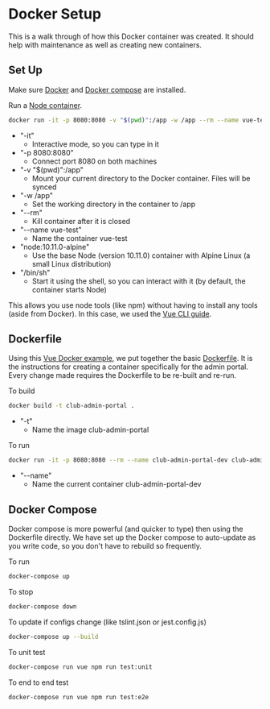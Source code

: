 # Docker Setup

This is a walk through of how this Docker container was created. It should help with maintenance as well as creating new containers.

## Set Up

Make sure [Docker](https://docs.docker.com/install/linux/docker-ce/ubuntu/) and [Docker compose](https://docs.docker.com/compose/install/) are installed.

Run a [Node container](https://hub.docker.com/_/node/).

```bash
docker run -it -p 8080:8080 -v "$(pwd)":/app -w /app --rm --name vue-test node:10.11.0-alpine /bin/sh
```
- "-it"
	- Interactive mode, so you can type in it
- "-p 8080:8080"
	- Connect port 8080 on both machines
- "-v "$(pwd)":/app"
	- Mount your current directory to the Docker container. Files will be synced
- "-w /app"
	- Set the working directory in the container to /app
- "--rm"
	- Kill container after it is closed
- "--name vue-test"
	- Name the container vue-test
- "node:10.11.0-alpine"
	- Use the base Node (version 10.11.0) container with Alpine Linux (a small Linux distribution)
- "/bin/sh"
	- Start it using the shell, so you can interact with it (by default, the container starts Node)

This allows you use node tools (like npm) without having to install any tools (aside from Docker). In this case, we used the [Vue CLI guide](https://cli.vuejs.org/guide/).

## Dockerfile

Using this [Vue Docker example](https://vuejs.org/v2/cookbook/dockerize-vuejs-app.html), we put together the basic [Dockerfile](../Dockerfile). It is the instructions for creating a container specifically for the admin portal. Every change made requires the Dockerfile to be re-built and re-run.

To build

```bash
docker build -t club-admin-portal .
```
- "-t"
	- Name the image club-admin-portal

To run

```bash
docker run -it -p 8080:8080 --rm --name club-admin-portal-dev club-admin-portal
```
- "--name"
	- Name the current container club-admin-portal-dev

## Docker Compose

Docker compose is more powerful (and quicker to type) then using the Dockerfile directly. We have set up the Docker compose to auto-update as you write code, so you don't have to rebuild so frequently.

To run

```bash
docker-compose up
```

To stop

```bash
docker-compose down
```

To update if configs change (like tslint.json or jest.config.js)

```bash
docker-compose up --build
```

To unit test

```bash
docker-compose run vue npm run test:unit
```

To end to end test

```bash
docker-compose run vue npm run test:e2e
```
